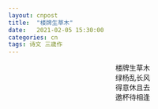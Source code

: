 ```yaml
---
layout: cnpost
title:  "楼牌生草木"
date:   2021-02-05 15:30:00
categories: cn
tags: 诗文 三歳作
---
```


<center>
楼牌生草木<br>
绿杨乱长风<br>
得意休且去<br>
邀杯待相逢<br>
</center>